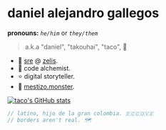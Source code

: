 
# daniel alejandro gallegos
**pronouns:** *`he/him`* or *`they/them`*
> a.k.a "daniel", "takouhai", "taco", 🌮

* 💎 [sre](https://en.wikipedia.org/wiki/Site_reliability_engineering) @ [zelis](https://www.zelis.com).
* 🔮 code alchemist.
* ⭐ digital storyteller.
* 💚 [mestizo.monster](https://mestizo.monster).

[![taco's GitHub stats](https://github-readme-stats.vercel.app/api?username=takouhai&theme=gruvbox)](https://github.com/anuraghazra/github-readme-stats)

```js
// latino, hijo de la gran colombia. 🇪🇨🇨🇴🇻🇪
// borders aren't real. 🗺️
```

